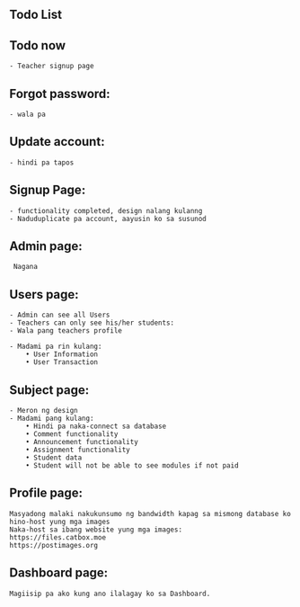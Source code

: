 ## Todo List

## Todo now

    - Teacher signup page

## Forgot password:

    - wala pa

## Update account:

    - hindi pa tapos

## Signup Page:

    - functionality completed, design nalang kulanng
    - Naduduplicate pa account, aayusin ko sa susunod

## Admin page:

     Nagana

## Users page:

    - Admin can see all Users
    - Teachers can only see his/her students:
    - Wala pang teachers profile

    - Madami pa rin kulang:
        • User Information
        • User Transaction

## Subject page:

    - Meron ng design
    - Madami pang kulang:
        • Hindi pa naka-connect sa database
        • Comment functionality
        • Announcement functionality
        • Assignment functionality
        • Student data
        • Student will not be able to see modules if not paid

## Profile page:

    Masyadong malaki nakukunsumo ng bandwidth kapag sa mismong database ko hino-host yung mga images
    Naka-host sa ibang website yung mga images:
    https://files.catbox.moe
    https://postimages.org

## Dashboard page:

    Magiisip pa ako kung ano ilalagay ko sa Dashboard.
